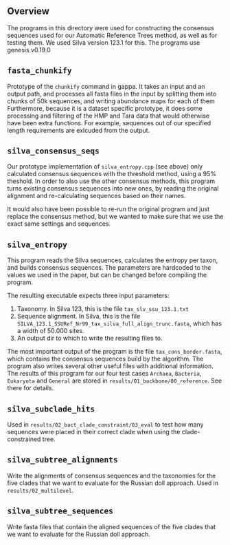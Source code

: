 Overview
-------------------------

The programs in this directory were used for constructing 
the consensus sequences used for our Automatic Reference Trees method,
as well as for testing them. We used Silva version 123.1 for this.
The programs use genesis v0.19.0

`fasta_chunkify`
-------------------------

Prototype of the `chunkify` command in gappa.
It takes an input and an output path, and processes all fasta files in the input
by splitting them into chunks of 50k sequences, and writing abundance maps for each of them
Furthermore, because it is a dataset specific prototype,
it does some processing and filtering of the HMP and Tara data
that would otherwise have been extra functions.
For example, sequences out of our specified length requirements are exlcuded from the output.

`silva_consensus_seqs`
-------------------------

Our prototype implementation of `silva_entropy.cpp` (see above) only calculated
consensus sequences with the threshold method, using a 95% theshold.
In order to also use the other consensus methods, this program turns existing
consensus sequences into new ones, by reading the original alignment and
re-calculating sequences based on their names.

It would also have been possible to re-run the original program and just
replace the consensus method, but we wanted to make sure that we use the exact
same settings and sequences.

`silva_entropy`
-------------------------

This program reads the Silva sequences, calculates the entropy per taxon,
and builds consensus sequences. The parameters are hardcoded to the values
we used in the paper, but can be changed before compiling the program.

The resulting executable expects three input parameters:

 1. Taxonomy. In Silva 123, this is the file `tax_slv_ssu_123.1.txt`
 2. Sequence alignment. In Silva, this is the file 
    `SILVA_123.1_SSURef_Nr99_tax_silva_full_align_trunc.fasta`,
    which has a width of 50.000 sites.
 3. An output dir to which to write the resulting files to.
 
The most important output of the program is the file `tax_cons_border.fasta`,
which contains the consensus sequences build by the algorithm.
The program also writes several other useful files with additional information.
The results of this program for our four test cases
`Archaea`, `Bacteria`, `Eukaryota` and `General` are stored in 
`results/01_backbone/00_reference`. See there for details.

`silva_subclade_hits`
-------------------------

Used in `results/02_bact_clade_constraint/03_eval` to test how many sequences
were placed in their correct clade when using the clade-constrained tree.

`silva_subtree_alignments`
-------------------------

Write the alignments of consensus sequences and the taxonomies for the five clades
that we want to evaluate for the Russian doll approach.
Used in `results/02_multilevel`.

`silva_subtree_sequences`
-------------------------

Write fasta files that contain the aligned sequences of the five clades that
we want to evaluate for the Russian doll approach.
